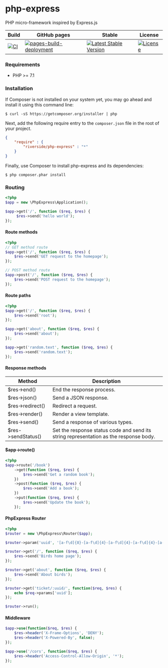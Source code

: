 # php-express
PHP micro-framework inspired by Express.js

| Build | GitHub pages | Stable | License |
| --- | --- | --- | --- |
| [![CI](https://github.com/riverside/php-express/actions/workflows/test.yml/badge.svg)](https://github.com/riverside/php-express/actions/workflows/test.yml) | [![pages-build-deployment](https://github.com/riverside/php-express/actions/workflows/pages/pages-build-deployment/badge.svg)](https://github.com/riverside/php-express/actions/workflows/pages/pages-build-deployment) | [![Latest Stable Version](https://poser.pugx.org/riverside/php-express/v/stable)](https://packagist.org/packages/riverside/php-express) | [![License](https://poser.pugx.org/riverside/php-express/license)](https://packagist.org/packages/riverside/php-express) |

### Requirements
- PHP >= 7.1

### Installation
If Composer is not installed on your system yet, you may go ahead and install it using this command line:
```
$ curl -sS https://getcomposer.org/installer | php
```
Next, add the following require entry to the <code>composer.json</code> file in the root of your project.
```json
{
    "require" : {
        "riverside/php-express" : "*"
    }
}
```
Finally, use Composer to install php-express and its dependencies:
```
$ php composer.phar install 
```
### Routing
```php
<?php
$app = new \PhpExpress\Application();

$app->get('/', function ($req, $res) {
     $res->send('hello world');
});
```
#### Route methods
```php
<?php
// GET method route
$app->get('/', function ($req, $res) {
    $res->send('GET request to the homepage');
});

// POST method route
$app->post('/', function ($req, $res) {
    $res->send('POST request to the homepage');
});
```
#### Route paths
```php
<?php
$app->get('/', function ($req, $res) {
    $res->send('root');
});

$app->get('about', function ($req, $res) {
    $res->send('about');
});

$app->get('random.text', function ($req, $res) {
    $res->send('random.text');
});
```

#### Response methods
| Method             | Description                       |
| ------------------ | --------------------------------- |
| $res->end()        | End the response process.         |
| $res->json()       | Send a JSON response.             |
| $res->redirect()   | Redirect a request.               |
| $res->render()     | Render a view template.           |
| $res->send()       | Send a response of various types. |
| $res->sendStatus() | Set the response status code and send its string representation as the response body. |

#### $app->route()
```php
<?php
$app->route('/book')
    ->get(function ($req, $res) {
        $res->send('Get a random book');
    })
    ->post(function ($req, $res) {
        $res->send('Add a book');
    })
    ->put(function ($req, $res) {
        $res->send('Update the book');
    });
```

#### PhpExpress Router
```php
<?php
$router = new \PhpExpress\Router($app);

$router->param('uuid', '[a-f\d]{8}-[a-f\d]{4}-[a-f\d]{4}-[a-f\d]{4}-[a-f\d]{12}');

$router->get('/', function ($req, $res) {
    $res->send('Birds home page');
});

$router->get('about', function ($req, $res) {
    $res->send('About birds');
});

$router->get('ticket/:uuid/', function($req, $res) {
    echo $req->params['uuid'];
});

$router->run();
```
#### Middleware
```php
$app->use(function($req, $res) {
    $res->header('X-Frame-Options', 'DENY');
    $res->header('X-Powered-By', false);
});

$app->use('/cors', function($req, $res) {
    $res->header('Access-Control-Allow-Origin', '*');
});
```